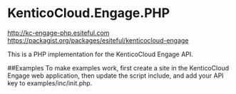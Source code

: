 # KenticoCloud.Engage.PHP
http://kc-engage-php.esiteful.com
https://packagist.org/packages/esiteful/kenticocloud-engage

This is a PHP implementation for the KenticoCloud Engage API.

##Examples
To make examples work, first create a site in the KenticoCloud Engage web application, then update the script include, and add your API key to examples/inc/init.php.

